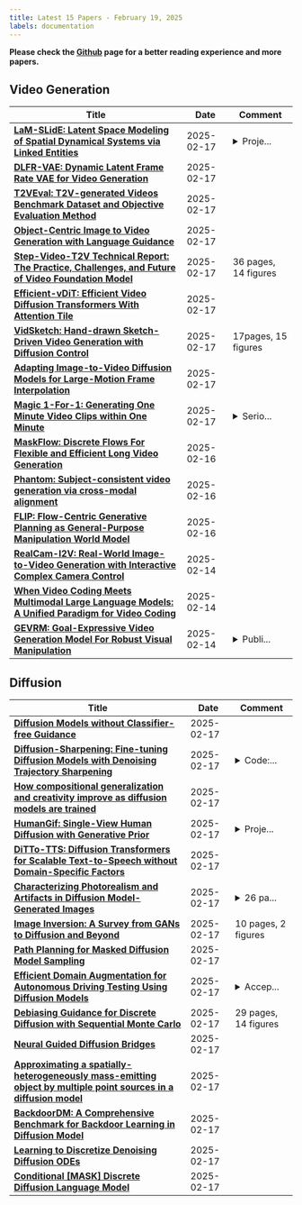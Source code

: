```yaml
---
title: Latest 15 Papers - February 19, 2025
labels: documentation
---
```

**Please check the [Github](https://github.com/zezhishao/MTS_Daily_ArXiv) page for a better reading experience and more papers.**

## Video Generation
| **Title** | **Date** | **Comment** |
| --- | --- | --- |
| **[LaM-SLidE: Latent Space Modeling of Spatial Dynamical Systems via Linked Entities](http://arxiv.org/abs/2502.12128v1)** | 2025-02-17 | <details><summary>Proje...</summary><p>Project page: https://ml-jku.github.io/LaM-SLidE/</p></details> |
| **[DLFR-VAE: Dynamic Latent Frame Rate VAE for Video Generation](http://arxiv.org/abs/2502.11897v1)** | 2025-02-17 |  |
| **[T2VEval: T2V-generated Videos Benchmark Dataset and Objective Evaluation Method](http://arxiv.org/abs/2501.08545v3)** | 2025-02-17 |  |
| **[Object-Centric Image to Video Generation with Language Guidance](http://arxiv.org/abs/2502.11655v1)** | 2025-02-17 |  |
| **[Step-Video-T2V Technical Report: The Practice, Challenges, and Future of Video Foundation Model](http://arxiv.org/abs/2502.10248v2)** | 2025-02-17 | 36 pages, 14 figures |
| **[Efficient-vDiT: Efficient Video Diffusion Transformers With Attention Tile](http://arxiv.org/abs/2502.06155v2)** | 2025-02-17 |  |
| **[VidSketch: Hand-drawn Sketch-Driven Video Generation with Diffusion Control](http://arxiv.org/abs/2502.01101v2)** | 2025-02-17 | 17pages, 15 figures |
| **[Adapting Image-to-Video Diffusion Models for Large-Motion Frame Interpolation](http://arxiv.org/abs/2412.17042v3)** | 2025-02-17 |  |
| **[Magic 1-For-1: Generating One Minute Video Clips within One Minute](http://arxiv.org/abs/2502.07701v3)** | 2025-02-17 | <details><summary>Serio...</summary><p>Serious updates are needed</p></details> |
| **[MaskFlow: Discrete Flows For Flexible and Efficient Long Video Generation](http://arxiv.org/abs/2502.11234v1)** | 2025-02-16 |  |
| **[Phantom: Subject-consistent video generation via cross-modal alignment](http://arxiv.org/abs/2502.11079v1)** | 2025-02-16 |  |
| **[FLIP: Flow-Centric Generative Planning as General-Purpose Manipulation World Model](http://arxiv.org/abs/2412.08261v2)** | 2025-02-16 |  |
| **[RealCam-I2V: Real-World Image-to-Video Generation with Interactive Complex Camera Control](http://arxiv.org/abs/2502.10059v1)** | 2025-02-14 |  |
| **[When Video Coding Meets Multimodal Large Language Models: A Unified Paradigm for Video Coding](http://arxiv.org/abs/2408.08093v3)** | 2025-02-14 |  |
| **[GEVRM: Goal-Expressive Video Generation Model For Robust Visual Manipulation](http://arxiv.org/abs/2502.09268v2)** | 2025-02-14 | <details><summary>Publi...</summary><p>Published as a conference paper at ICLR 2025</p></details> |

## Diffusion
| **Title** | **Date** | **Comment** |
| --- | --- | --- |
| **[Diffusion Models without Classifier-free Guidance](http://arxiv.org/abs/2502.12154v1)** | 2025-02-17 |  |
| **[Diffusion-Sharpening: Fine-tuning Diffusion Models with Denoising Trajectory Sharpening](http://arxiv.org/abs/2502.12146v1)** | 2025-02-17 | <details><summary>Code:...</summary><p>Code: https://github.com/Gen-Verse/Diffusion-Sharpening</p></details> |
| **[How compositional generalization and creativity improve as diffusion models are trained](http://arxiv.org/abs/2502.12089v1)** | 2025-02-17 |  |
| **[HumanGif: Single-View Human Diffusion with Generative Prior](http://arxiv.org/abs/2502.12080v1)** | 2025-02-17 | <details><summary>Proje...</summary><p>Project page: https://skhu101.github.io/HumanGif/</p></details> |
| **[DiTTo-TTS: Diffusion Transformers for Scalable Text-to-Speech without Domain-Specific Factors](http://arxiv.org/abs/2406.11427v2)** | 2025-02-17 |  |
| **[Characterizing Photorealism and Artifacts in Diffusion Model-Generated Images](http://arxiv.org/abs/2502.11989v1)** | 2025-02-17 | <details><summary>26 pa...</summary><p>26 pages, 24 Figures, Accepted by ACM CHI 2025</p></details> |
| **[Image Inversion: A Survey from GANs to Diffusion and Beyond](http://arxiv.org/abs/2502.11974v1)** | 2025-02-17 | 10 pages, 2 figures |
| **[Path Planning for Masked Diffusion Model Sampling](http://arxiv.org/abs/2502.03540v3)** | 2025-02-17 |  |
| **[Efficient Domain Augmentation for Autonomous Driving Testing Using Diffusion Models](http://arxiv.org/abs/2409.13661v3)** | 2025-02-17 | <details><summary>Accep...</summary><p>Accepted for publication at the 47th International Conference on Software Engineering (ICSE 2025). This research was partially supported by project EMELIOT, funded by MUR under the PRIN 2020 program (n. 2020W3A5FY), by the Bavarian Ministry of Economic Affairs, Regional Development and Energy, by the TUM Global Incentive Fund, and by the EU Project Sec4AI4Sec (n. 101120393)</p></details> |
| **[Debiasing Guidance for Discrete Diffusion with Sequential Monte Carlo](http://arxiv.org/abs/2502.06079v2)** | 2025-02-17 | 29 pages, 14 figures |
| **[Neural Guided Diffusion Bridges](http://arxiv.org/abs/2502.11909v1)** | 2025-02-17 |  |
| **[Approximating a spatially-heterogeneously mass-emitting object by multiple point sources in a diffusion model](http://arxiv.org/abs/2502.11908v1)** | 2025-02-17 |  |
| **[BackdoorDM: A Comprehensive Benchmark for Backdoor Learning in Diffusion Model](http://arxiv.org/abs/2502.11798v1)** | 2025-02-17 |  |
| **[Learning to Discretize Denoising Diffusion ODEs](http://arxiv.org/abs/2405.15506v3)** | 2025-02-17 |  |
| **[Conditional [MASK] Discrete Diffusion Language Model](http://arxiv.org/abs/2411.06438v3)** | 2025-02-17 |  |

